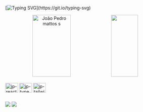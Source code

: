 [![Typing SVG](https://readme-typing-svg.herokuapp.com/?color=227475&size=35&center=true&vCenter=true&width=1000&lines=Hi+there,+my+name+is+João+Pedro+Mattos;I+study+systems+analysis+and+development+at+IFSP-BRA;Be+Welcome!)](https://git.io/typing-svg)

<div align="center">  
  <img width="49%" height="195px" src="https://github-readme-stats.vercel.app/api?username=jotapemattos&show_icons=true&count_private=true&hide_border=true&title_color=227475&icon_color=227475&text_color=91b9e3&bg_color=0d1117" alt="João Pedro mattos s" /> 
  <img width="41%" height="195px" src="https://github-readme-stats.vercel.app/api/top-langs/?username=jotapemattos&layout=compact&hide_border=true&title_color=227475&text_color=91b9e3&bg_color=0d1117" />
</div>

<div style="display: inline_block"><br>
  <img align="center" alt="jp-react" height="30" width="40" src="https://cdn.jsdelivr.net/gh/devicons/devicon/icons/react/react-original.svg">
  <img align="center" alt="jp-typescript" height="30" width="40" src="https://cdn.jsdelivr.net/gh/devicons/devicon/icons/typescript/typescript-original.svg">
  <img align="center" alt="jp-tailwind" height="30" width="40" src="https://cdn.jsdelivr.net/gh/devicons/devicon/icons/tailwindcss/tailwindcss-plain.svg">
</div>

  ##

<div> 
  <a href="https://www.instagram.com/pedrows.joo/" target="_blank"><img src="https://img.shields.io/badge/-Instagram-%23E4405F?style=for-the-badge&logo=instagram&logoColor=white" target="_blank"></a> 
  <a href = "mailto:jpmrc49.com"><img src="https://img.shields.io/badge/-Gmail-%23333?style=for-the-badge&logo=gmail&logoColor=white" target="_blank"></a>
</div>


